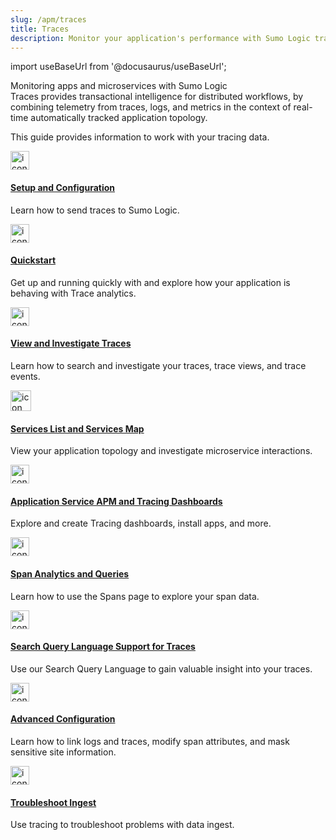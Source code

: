 ```yaml
---
slug: /apm/traces
title: Traces
description: Monitor your application's performance with Sumo Logic trace analytics. Learn how to utilize your tracing data, including dashboards, service maps, spans, and queries.
---
```


import useBaseUrl from '@docusaurus/useBaseUrl';

Monitoring apps and microservices with Sumo Logic Traces provides transactional intelligence for distributed workflows, by combining telemetry from traces, logs, and metrics in the context of real-time automatically tracked application topology.

This guide provides information to work with your tracing data.


<div className="box-wrapper" markdown="1">
<div className="box smallbox card">
  <div className="container">
  <a href={useBaseUrl('/docs/apm/traces/get-started-transaction-tracing/')}><img src={useBaseUrl('img/icons/traces.png')} alt="icon" width="30"/><h4>Setup and Configuration</h4></a>
  <p>Learn how to send traces to Sumo Logic.</p>
  </div>
</div>
<div className="box smallbox card">
  <div className="container">
  <a href={useBaseUrl('/docs/apm/traces/quickstart')}><img src={useBaseUrl('img/icons/traces.png')} alt="icon" width="30"/><h4>Quickstart</h4></a>
  <p>Get up and running quickly with and explore how your application is behaving with Trace analytics.</p>
  </div>
</div>
<div className="box smallbox card">
  <div className="container">
  <a href={useBaseUrl('/docs/apm/traces/view-and-investigate-traces')}><img src={useBaseUrl('img/icons/traces.png')} alt="icon" width="30"/><h4>View and Investigate Traces</h4></a>
  <p>Learn how to search and investigate your traces, trace views, and trace events.</p>
  </div>
</div>
<div className="box smallbox card">
  <div className="container">
  <a href={useBaseUrl('/docs/apm/services-list-map')}><img src={useBaseUrl('img/apm/traces/servicemap.png')} alt="icon" width="33"/><h4>Services List and Services Map</h4></a>
  <p>View your application topology and investigate microservice interactions.</p>
  </div>
</div>
<div className="box smallbox card">
  <div className="container">
  <a href={useBaseUrl('/docs/apm/traces/tracing-dashboards')}><img src={useBaseUrl('img/icons/traces.png')} alt="icon" width="30"/><h4>Application Service APM and Tracing Dashboards</h4></a>
  <p>Explore and create Tracing dashboards, install apps, and more.</p>
  </div>
</div>
<div className="box smallbox card">
  <div className="container">
  <a href={useBaseUrl('/docs/apm/spans')}><img src={useBaseUrl('img/icons/operations/distributed-operations.png')} alt="icon" width="30"/><h4>Span Analytics and Queries</h4></a>
  <p>Learn how to use the Spans page to explore your span data.</p>
  </div>
</div>
<div className="box smallbox card">
  <div className="container">
  <a href={useBaseUrl('/docs/apm/traces/search-query-language-support-for-traces')}><img src={useBaseUrl('img/icons/operations/queries.png')} alt="icon" width="30"/><h4>Search Query Language Support for Traces</h4></a>
  <p>Use our Search Query Language to gain valuable insight into your traces.</p>
  </div>
</div>
<div className="box smallbox card">
  <div className="container">
  <a href={useBaseUrl('/docs/apm/traces/advanced-configuration')}><img src={useBaseUrl('img/icons/traces.png')} alt="icon" width="30"/><h4>Advanced Configuration</h4></a>
  <p>Learn how to link logs and traces, modify span attributes, and mask sensitive site information.</p>
  </div>
</div>
<div className="box smallbox card">
  <div className="container">
  <a href={useBaseUrl('/docs/apm/traces/tracing-ingest')}><img src={useBaseUrl('img/icons/operations/queries.png')} alt="icon" width="30"/><h4>Troubleshoot Ingest</h4></a>
  <p>Use tracing to troubleshoot problems with data ingest.</p>
  </div>
</div>
</div>
